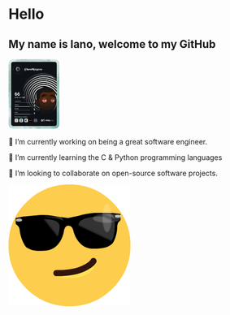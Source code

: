 # Hello

## My name is Iano, welcome to my GitHub

<a href="https://app.daily.dev/IanoNjuguna"><img src="https://github.com/IanoNjuguna/IanoNjuguna/blob/main/devcard.svg" width="100" length="100" alt="Iano's Dev Card"/></a>

🔭 I’m currently working on being a great software engineer.

:book: I’m currently learning the C & Python programming languages

:rocket: I’m looking to collaborate on open-source software projects.

![Cool-Face-With-Sunglasses](img/smiling-face-with-sunglasses.png)
<!--
**IanoNjuguna/IanoNjuguna** is a ✨ _special_ ✨ repository because its `README.md` (this file) appears on your GitHub profile.

Here are some ideas to get you started:

- 🔭 I’m currently working on being a great software engineer
- :book: I’m currently learning the C & Python programming languages
- :rocket: I’m looking to collaborate on open-source software projects
- 🤔 I’m looking for help with ...
- 💬 Ask me about ...
- 📫 How to reach me: ...
- 😄 Pronouns: ...
- ⚡ Fun fact: ...
-->
